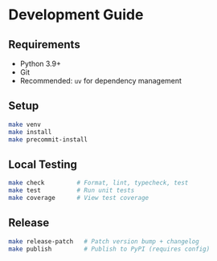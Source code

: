 # Development Guide

## Requirements

- Python 3.9+
- Git
- Recommended: `uv` for dependency management

## Setup

```bash
make venv
make install
make precommit-install
```

## Local Testing

```bash
make check         # Format, lint, typecheck, test
make test          # Run unit tests
make coverage      # View test coverage
```

## Release

```bash
make release-patch   # Patch version bump + changelog
make publish         # Publish to PyPI (requires config)
```
